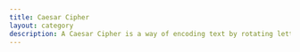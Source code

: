 ```yaml
---
title: Caesar Cipher
layout: category 
description: A Caesar Cipher is a way of encoding text by rotating letters throughout the alphabet.
---
```


